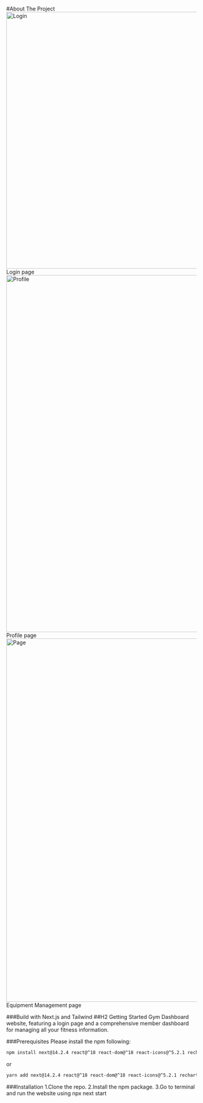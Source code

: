 #About The Project
<img width="679" alt="Login" src="https://github.com/user-attachments/assets/6d15d8f8-5a0e-4a1f-b44f-1053ba890237">
Login page
<img width="944" alt="Profile" src="https://github.com/user-attachments/assets/7caa6b03-75a7-42f9-93a6-d3458c38fa84">
Profile page
<img width="961" alt="Page" src="https://github.com/user-attachments/assets/b1fa8964-4740-4b00-b642-723510351415">
Equipment Management page

###Build with
Next.js and Tailwind
##H2 Getting Started
Gym Dashboard website, featuring a login page and a comprehensive member dashboard for managing all your fitness information.

###Prerequisites
Please install the npm following:
  ```sh
  npm install next@14.2.4 react@^18 react-dom@^18 react-icons@^5.2.1 recharts@^2.12.7
  ```
or
```sh
yarn add next@14.2.4 react@^18 react-dom@^18 react-icons@^5.2.1 recharts@^2.12.7
```

###Installation
1.Clone the repo.
2.Install the npm package.
3.Go to terminal and run the website using npx next start
